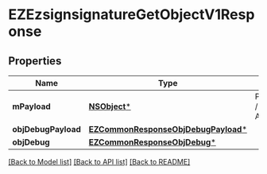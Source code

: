 # EZEzsignsignatureGetObjectV1Response

## Properties
Name | Type | Description | Notes
------------ | ------------- | ------------- | -------------
**mPayload** | [**NSObject***](.md) | Payload for the /1/object/ezsignsignature/getObject API Request | 
**objDebugPayload** | [**EZCommonResponseObjDebugPayload***](EZCommonResponseObjDebugPayload.md) |  | [optional] 
**objDebug** | [**EZCommonResponseObjDebug***](EZCommonResponseObjDebug.md) |  | [optional] 

[[Back to Model list]](../README.md#documentation-for-models) [[Back to API list]](../README.md#documentation-for-api-endpoints) [[Back to README]](../README.md)


